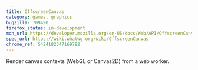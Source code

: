 ```yaml
---
title: OffscreenCanvas
category: games, graphics
bugzilla: 709490
firefox_status: in-development
mdn_url: https://developer.mozilla.org/en-US/docs/Web/API/OffscreenCanvas
spec_url: https://wiki.whatwg.org/wiki/OffscreenCanvas
chrome_ref: 5424182347169792
---
```


Render canvas contexts (WebGL or Canvas2D) from a web worker.
